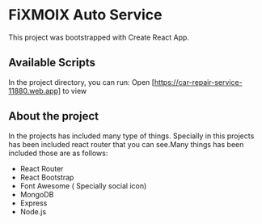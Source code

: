 # FiXMOIX Auto Service

This project was bootstrapped with Create React App.

## Available Scripts

In the project directory, you can run:
Open [https://car-repair-service-11880.web.app] to view

## About the project 

In the projects has included many type of things. Specially in this projects has been included react router that you can see.Many things has been included those are as follows:

* React Router
* React Bootstrap
* Font Awesome ( Specially social icon)
* MongoDB
* Express
* Node.js

